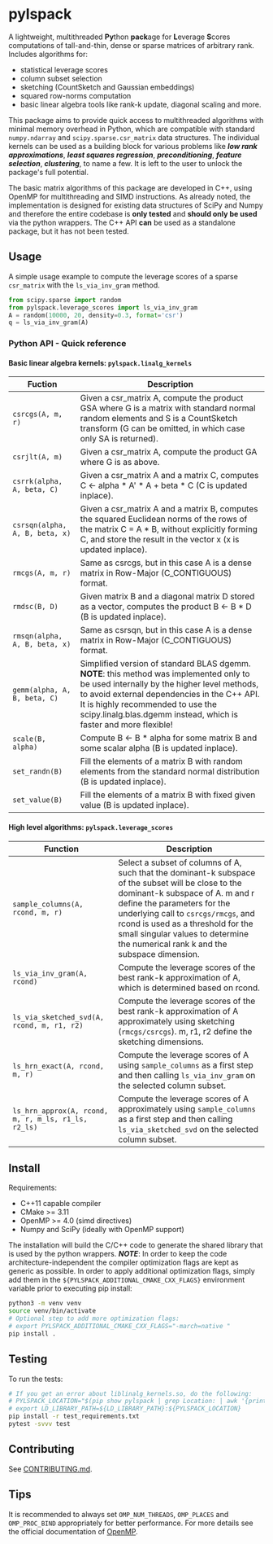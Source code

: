 # pylspack

A lightweight, multithreaded **Py**thon **pack**age for **L**everage **S**cores computations of tall-and-thin, dense or sparse matrices of arbitrary rank. Includes algorithms for:
- statistical leverage scores
- column subset selection
- sketching (CountSketch and Gaussian embeddings)
- squared row-norms computation
- basic linear algebra tools like rank-k update, diagonal scaling and more. 

This package aims to provide quick access to multithreaded algorithms with minimal memory overhead in Python, which are compatible with standard `numpy.ndarray` and `scipy.sparse.csr_matrix` data structures. 
The individual kernels can be used as a building block for various 
problems like ***low rank approximations***, ***least squares regression***, ***preconditioning***, ***feature selection***, ***clustering***, to name a few.
It is left to the user to unlock the package's full potential.

The basic matrix algorithms of this package are developed in C++, using OpenMP for multithreading and SIMD instructions.
As already noted, the implementation is designed for existing data structures of SciPy and Numpy and therefore the entire codebase is **only tested** and **should only be used** via the python wrappers.
The C++ API **can** be used as a standalone package, but it has not been tested.

## Usage

A simple usage example to compute the leverage scores of a sparse `csr_matrix` with the `ls_via_inv_gram` method.
```python
from scipy.sparse import random
from pylspack.leverage_scores import ls_via_inv_gram
A = random(10000, 20, density=0.3, format='csr')
q = ls_via_inv_gram(A)
```

### Python API - Quick reference

#### Basic linear algebra kernels: `pylspack.linalg_kernels`

Fuction | Description
---|---
`csrcgs(A, m, r)` | Given a csr_matrix A, compute the product GSA where G is a matrix with standard normal random elements and S is a CountSketch transform (G can be omitted, in which case only SA is returned).
`csrjlt(A, m)` | Given a csr_matrix A, compute the product GA where G is as above.
`csrrk(alpha, A, beta, C)` | Given a csr_matrix A and a matrix C, computes C <- alpha * A' * A + beta * C (C is updated inplace).
`csrsqn(alpha, A, B, beta, x)` | Given a csr_matrix A and a matrix B, computes the squared Euclidean norms of the rows of the matrix C = A * B, without explicitly forming C, and store the result in the vector x (x is updated inplace).
`rmcgs(A, m, r)` | Same as csrcgs, but in this case A is a dense matrix in Row-Major (C_CONTIGUOUS) format.
`rmdsc(B, D)` | Given matrix B and a diagonal matrix D stored as a vector, computes the product B <- B * D (B is updated inplace).
`rmsqn(alpha, A, B, beta, x)` | Same as csrsqn, but in this case A is a dense matrix in Row-Major (C_CONTIGUOUS) format.
`gemm(alpha, A, B, beta, C)` | Simplified version of standard BLAS dgemm. **NOTE**: this method was implemented only to be used internally by the higher level methods, to avoid external dependencies in the C++ API. It is highly recommended to use the scipy.linalg.blas.dgemm instead, which is faster and more flexible!
`scale(B, alpha)` | Compute B <- B * alpha for some matrix B and some scalar alpha (B is updated inplace).
`set_randn(B)` | Fill the elements of a matrix B with random elements from the standard normal distribution (B is updated inplace).
`set_value(B)` | Fill the elements of a matrix B with fixed given value (B is updated inplace).

#### High level algorithms: `pylspack.leverage_scores`
Function | Description
---|---
`sample_columns(A, rcond, m, r)` | Select a subset of columns of A, such that the dominant-k subspace of the subset will be close to the dominant-k subspace of A. m and r define the parameters for the underlying call to `csrcgs/rmcgs`, and rcond is used as a threshold for the small singular values to determine the numerical rank k and the subspace dimension.
`ls_via_inv_gram(A, rcond)` | Compute the leverage scores of the best rank-k approximation of A, which is determined based on rcond.
`ls_via_sketched_svd(A, rcond, m, r1, r2)` | Compute the leverage scores of the best rank-k approximation of A approximately using sketching (`rmcgs/csrcgs`). m, r1, r2 define the sketching dimensions.
`ls_hrn_exact(A, rcond, m, r)` | Compute the leverage scores of A using `sample_columns` as a first step and then calling `ls_via_inv_gram` on the selected column subset.
`ls_hrn_approx(A, rcond, m, r, m_ls, r1_ls, r2_ls)` | Compute the leverage scores of A approximately using `sample_columns` as a first step and then calling `ls_via_sketched_svd` on the selected column subset.


## Install

Requirements:
- C++11 capable compiler
- CMake >= 3.11
- OpenMP >= 4.0 (simd directives)
- Numpy and SciPy (ideally with OpenMP support)

The installation will build the C/C++ code to generate the shared library that is used by the python wrappers. ***NOTE***: In order to keep the code architecture-independent the compiler optimization flags are kept as generic as possible. In order to apply additional optimization flags, simply add them in the `${PYLSPACK_ADDITIONAL_CMAKE_CXX_FLAGS}` environment variable prior to executing pip install:
```bash
python3 -m venv venv
source venv/bin/activate
# Optional step to add more optimization flags:
# export PYLSPACK_ADDITIONAL_CMAKE_CXX_FLAGS="-march=native "
pip install .
```

## Testing

To run the tests:
```bash
# If you get an error about liblinalg_kernels.so, do the following:
# PYLSPACK_LOCATION="$(pip show pylspack | grep Location: | awk '{print $2}')/pylspack/"
# export LD_LIBRARY_PATH=${LD_LIBRARY_PATH}:${PYLSPACK_LOCATION}
pip install -r test_requirements.txt
pytest -svvv test
```

## Contributing

See [CONTRIBUTING.md](CONTRIBUTING.md).

## Tips

It is recommended to always set `OMP_NUM_THREADS`, `OMP_PLACES` and `OMP_PROC_BIND` appropriately for better performance.
For more details see the official documentation of [OpenMP](https://www.openmp.org/spec-html/5.0/openmpch6.html).